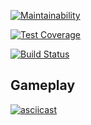 [![Maintainability](https://api.codeclimate.com/v1/badges/8d5e0555b1732dd70f02/maintainability)](https://codeclimate.com/github/Tatoxer/python-project-lvl1/maintainability)

[![Test Coverage](https://api.codeclimate.com/v1/badges/8d5e0555b1732dd70f02/test_coverage)](https://codeclimate.com/github/Tatoxer/python-project-lvl1/test_coverage)

[![Build Status](https://travis-ci.org/Tatoxer/python-project-lvl1.svg?branch=master)](https://travis-ci.org/Tatoxer/python-project-lvl1)

## Gameplay 
[![asciicast](https://asciinema.org/a/X6JlMEhvEs4avSJLwoRLAjKgg.svg)](https://asciinema.org/a/X6JlMEhvEs4avSJLwoRLAjKgg)

